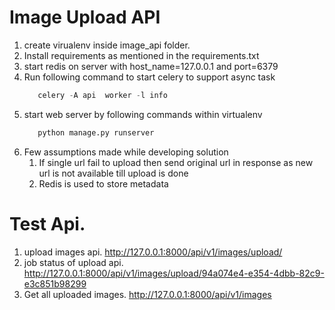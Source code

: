 # Image Upload API
 1. create virualenv inside image_api folder.
 2. Install requirements as mentioned in the requirements.txt
 3. start redis on server with host_name=127.0.0.1 and port=6379
 4. Run following command to start celery to support async task
      ```python
         celery -A api  worker -l info
       ```
 5. start web server by following commands within virtualenv
      ```python
         python manage.py runserver
       ```
 6. Few assumptions made while developing solution
    1. If single url fail to upload then send original url in response as new url is not available till upload is done
    2. Redis is used to store metadata
    
 # Test Api.
 1. upload images api.
    http://127.0.0.1:8000/api/v1/images/upload/
 2. job status of upload api.
    http://127.0.0.1:8000/api/v1/images/upload/94a074e4-e354-4dbb-82c9-e3c851b98299
 3. Get all uploaded images.
    http://127.0.0.1:8000/api/v1/images
      
